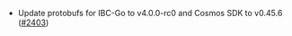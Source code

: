 *   Update protobufs for IBC-Go to v4.0.0-rc0 and Cosmos SDK to v0.45.6
    ([#2403](https://github.com/informalsystems/ibc-rs/issues/2403))

